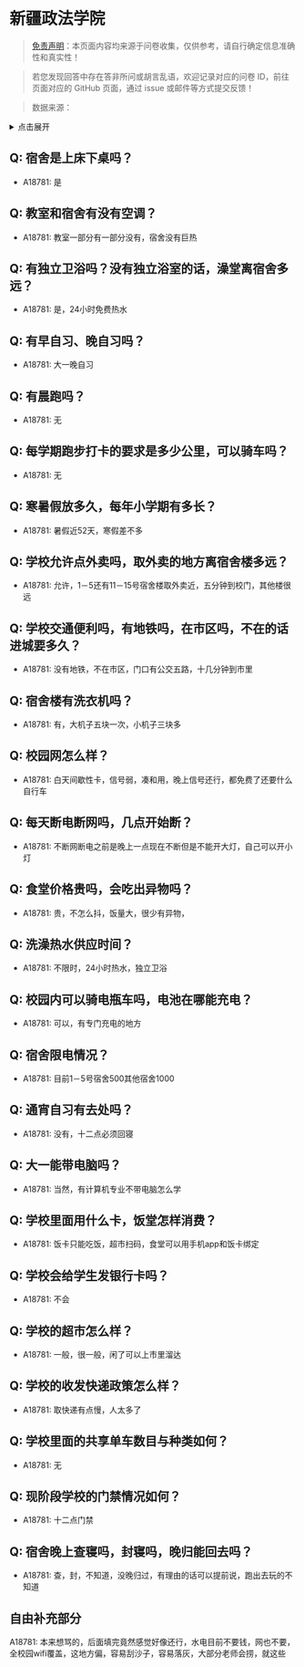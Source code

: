# 新疆政法学院

> [免责声明](https://colleges.chat/#_3)：本页面内容均来源于问卷收集，仅供参考，请自行确定信息准确性和真实性！

> 若您发现回答中存在答非所问或胡言乱语，欢迎记录对应的问卷 ID，前往页面对应的 GitHub 页面，通过 issue 或邮件等方式提交反馈！

> 数据来源：

<details><summary>点击展开</summary>
<ul>
<li>A18781: 匿名 (2023 年 06 月)</li>
</ul>
</details>

## Q: 宿舍是上床下桌吗？

- A18781: 是

## Q: 教室和宿舍有没有空调？

- A18781: 教室一部分有一部分没有，宿舍没有巨热

## Q: 有独立卫浴吗？没有独立浴室的话，澡堂离宿舍多远？

- A18781: 是，24小时免费热水

## Q: 有早自习、晚自习吗？

- A18781: 大一晚自习

## Q: 有晨跑吗？

- A18781: 无

## Q: 每学期跑步打卡的要求是多少公里，可以骑车吗？

- A18781: 无

## Q: 寒暑假放多久，每年小学期有多长？

- A18781: 暑假近52天，寒假差不多

## Q: 学校允许点外卖吗，取外卖的地方离宿舍楼多远？

- A18781: 允许，1－5还有11－15号宿舍楼取外卖近，五分钟到校门，其他楼很远

## Q: 学校交通便利吗，有地铁吗，在市区吗，不在的话进城要多久？

- A18781: 没有地铁，不在市区，门口有公交五路，十几分钟到市里

## Q: 宿舍楼有洗衣机吗？

- A18781: 有，大机子五块一次，小机子三块多

## Q: 校园网怎么样？

- A18781: 白天间歇性卡，信号弱，凑和用，晚上信号还行，都免费了还要什么自行车

## Q: 每天断电断网吗，几点开始断？

- A18781: 不断网断电之前是晚上一点现在不断但是不能开大灯，自己可以开小灯

## Q: 食堂价格贵吗，会吃出异物吗？

- A18781: 贵，不怎么抖，饭量大，很少有异物，

## Q: 洗澡热水供应时间？

- A18781: 不限时，24小时热水，独立卫浴

## Q: 校园内可以骑电瓶车吗，电池在哪能充电？

- A18781: 可以，有专门充电的地方

## Q: 宿舍限电情况？

- A18781: 目前1－5号宿舍500其他宿舍1000

## Q: 通宵自习有去处吗？

- A18781: 没有，十二点必须回寝

## Q: 大一能带电脑吗？

- A18781: 当然，有计算机专业不带电脑怎么学

## Q: 学校里面用什么卡，饭堂怎样消费？

- A18781: 饭卡只能吃饭，超市扫码，食堂可以用手机app和饭卡绑定

## Q: 学校会给学生发银行卡吗？

- A18781: 不会

## Q: 学校的超市怎么样？

- A18781: 一般，很一般，闲了可以上市里溜达

## Q: 学校的收发快递政策怎么样？

- A18781: 取快递有点慢，人太多了

## Q: 学校里面的共享单车数目与种类如何？

- A18781: 无

## Q: 现阶段学校的门禁情况如何？

- A18781: 十二点门禁

## Q: 宿舍晚上查寝吗，封寝吗，晚归能回去吗？

- A18781: 查，封，不知道，没晚归过，有理由的话可以提前说，跑出去玩的不知道

## 自由补充部分

A18781: 本来想骂的，后面填完竟然感觉好像还行，水电目前不要钱，网也不要，全校园wifi覆盖，这地方偏，容易刮沙子，容易落灰，大部分老师会捞，就这些